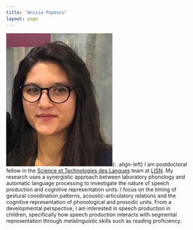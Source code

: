 ```yaml
---
title: "Anisia Popescu"
layout: page
---
```




![](poza.jpg){: .align-left}
I am postdoctoral fellow in the [Science et Technologies des Langues](https://www.lisn.upsaclay.fr/recherche/departements-et-equipes/sciences-et-technologies-des-langues/) team at [LISN](https://www.lisn.upsaclay.fr/). 
My research uses a synergistic approach between laboratory phonology and automatic language processing to investigate the nature of speech production and cognitive representation units. I focus on the timing of gestural coordination patterns,
acoustic-articulatory relations and the cognitive representation of phonological and prosodic units. From a developmental perspective, I am interested in speech production in children, specifically how speech production interacts with segmental representation 
through metalinguistic skills such as reading proficiency.
